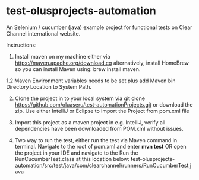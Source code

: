 # test-olusprojects-automation

An Selenium / cucumber (java) example project for functional tests on Clear Channel international website.

Instructions:
1. Install maven on my machine either via https://maven.apache.org/download.cg alternatively, install HomeBrew
so you can install Maven using: brew install maven.

1.2 Maven Environment variables needs to be set plus add Maven bin Directory Location to System Path.

2. Clone the project in to your local system via git clone https://github.com/oluaseru/test-automationProjects.git or download the zip.
Use either IntelliJ or Eclipse to import the Project from pom.xml file

3. Import this project as a maven project in e.g. IntelliJ, verify all dependencies have been downloaded from POM.xml without issues.

4. Two way to run the test, either run the test via Maven command in terminal. Navigate to the root of pom.xml and enter **mvn test**
OR open the project in your IDE and navigate to the Run the RunCucumberTest.class at this location below:
test-olusprojects-automation/src/test/java/com/clearchannel/runners/RunCucumberTest.java
